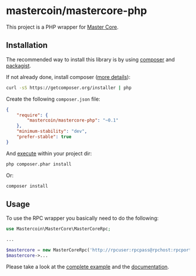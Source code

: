 # mastercoin/mastercore-php

This project is a PHP wrapper for [Master Core](https://github.com/mastercoin-MSC/mastercore).

Installation
------------

The recommended way to install this library is by using [composer](http://getcomposer.org/) and [packagist](https://packagist.org/packages/mastercoin/mastercore-php).

If not already done, install composer ([more details](https://getcomposer.org/doc/00-intro.md)):
```bash
curl -sS https://getcomposer.org/installer | php
```
Create the following `composer.json` file:
```json
{
    "require": {
        "mastercoin/mastercore-php": "~0.1"
    },
    "minimum-stability": "dev",
    "prefer-stable": true
}
```
And [execute](https://getcomposer.org/doc/01-basic-usage.md#installing-dependencies) within your project dir:
```bash
php composer.phar install
```
Or:
```bash
composer install
```

Usage
-----

To use the RPC wrapper you basically need to do the following:
```php
use Mastercoin\MasterCore\MasterCoreRpc;

...

$mastercore = new MasterCoreRpc('http://rpcuser:rpcpass@rpchost:rpcport');
$mastercore->...
```

Please take a look at the [complete example](https://github.com/dexX7/mastercore-php/blob/master/examples/simple.php)
and the [documentation](https://github.com/dexX7/mastercore-php/blob/master/src/MasterCore/MasterCoreInterface.php).
